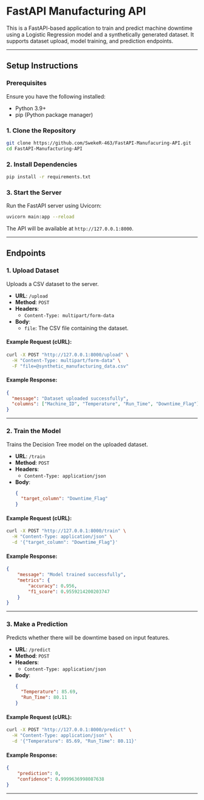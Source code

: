 # FastAPI Manufacturing API

This is a FastAPI-based application to train and predict machine downtime using a Logistic Regression model and a synthetically generated dataset. It supports dataset upload, model training, and prediction endpoints.

---

## Setup Instructions

### Prerequisites
Ensure you have the following installed:
- Python 3.9+
- pip (Python package manager)

### 1. Clone the Repository
```bash
git clone https://github.com/SwekeR-463/FastAPI-Manufacuring-API.git
cd FastAPI-Manufacturing-API
```

### 2. Install Dependencies
```bash
pip install -r requirements.txt
```

### 3. Start the Server
Run the FastAPI server using Uvicorn:
```bash
uvicorn main:app --reload
```
The API will be available at `http://127.0.0.1:8000`.

---

## Endpoints

### 1. **Upload Dataset**
Uploads a CSV dataset to the server.

- **URL**: `/upload`
- **Method**: `POST`
- **Headers**:
  - `Content-Type: multipart/form-data`
- **Body**:
  - `file`: The CSV file containing the dataset.

#### Example Request (cURL):
```bash
curl -X POST "http://127.0.0.1:8000/upload" \
  -H "Content-Type: multipart/form-data" \
  -F "file=@synthetic_manufacturing_data.csv"
```

#### Example Response:
```json
{
  "message": "Dataset uploaded successfully",
  "columns": ["Machine_ID", "Temperature", "Run_Time", "Downtime_Flag"]
}
```

---

### 2. **Train the Model**
Trains the Decision Tree model on the uploaded dataset.

- **URL**: `/train`
- **Method**: `POST`
- **Headers**:
  - `Content-Type: application/json`
- **Body**:
  ```json
  {
    "target_column": "Downtime_Flag"
  }
  ```

#### Example Request (cURL):
```bash
curl -X POST "http://127.0.0.1:8000/train" \
  -H "Content-Type: application/json" \
  -d '{"target_column": "Downtime_Flag"}'
```

#### Example Response:
```json
{
    "message": "Model trained successfully",
    "metrics": {
        "accuracy": 0.956,
        "f1_score": 0.9559214200203747
    }
}
```

---

### 3. **Make a Prediction**
Predicts whether there will be downtime based on input features.

- **URL**: `/predict`
- **Method**: `POST`
- **Headers**:
  - `Content-Type: application/json`
- **Body**:
  ```json
  {
    "Temperature": 85.69,
    "Run_Time": 80.11
  }
  ```

#### Example Request (cURL):
```bash
curl -X POST "http://127.0.0.1:8000/predict" \
  -H "Content-Type: application/json" \
  -d '{"Temperature": 85.69, "Run_Time": 80.11}'
```

#### Example Response:
```json
{
    "prediction": 0,
    "confidence": 0.9999636998087638
}
```

---
